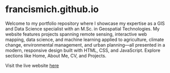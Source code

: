 # francismich.github.io

Welcome to my portfolio repository where I showcase my expertise as a GIS and Data Science specialist with an M.Sc. in Geospatial Technologies. My website features projects spanning remote sensing, interactive web mapping, data science, and machine learning applied to agriculture, climate change, environmental management, and urban planning—all presented in a modern, responsive design built with HTML, CSS, and JavaScript. Explore sections like Home, About Me, CV, and Projects.

Visit the live website [here](https://francismich.github.io/)

